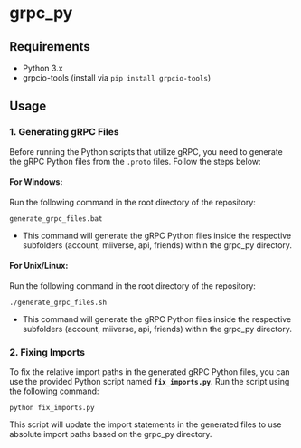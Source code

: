 # grpc_py

## Requirements

- Python 3.x
- grpcio-tools (install via `pip install grpcio-tools`)

## Usage

### 1. Generating gRPC Files

Before running the Python scripts that utilize gRPC, you need to generate the gRPC Python files from the `.proto` files. Follow the steps below:

#### For Windows:

Run the following command in the root directory of the repository:

```shell
generate_grpc_files.bat
```

- This command will generate the gRPC Python files inside the respective subfolders (account, miiverse, api, friends) within the grpc_py directory.

#### For Unix/Linux:

Run the following command in the root directory of the repository:

```shell
./generate_grpc_files.sh
```

- This command will generate the gRPC Python files inside the respective subfolders (account, miiverse, api, friends) within the grpc_py directory.

### 2. Fixing Imports

To fix the relative import paths in the generated gRPC Python files, you can use the provided Python script named **``fix_imports.py``**. Run the script using the following command:

```shell
python fix_imports.py
```

This script will update the import statements in the generated files to use absolute import paths based on the grpc_py directory.